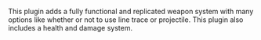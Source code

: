 This plugin adds a fully functional and replicated weapon system with many options like whether or not to use line trace or projectile. This plugin also includes a health and damage system.
